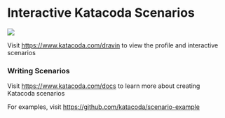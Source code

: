 # Interactive Katacoda Scenarios

[![](http://shields.katacoda.com/katacoda/dravin/count.svg)](https://www.katacoda.com/dravin "Get your profile on Katacoda.com")

Visit https://www.katacoda.com/dravin to view the profile and interactive scenarios

### Writing Scenarios
Visit https://www.katacoda.com/docs to learn more about creating Katacoda scenarios

For examples, visit https://github.com/katacoda/scenario-example
